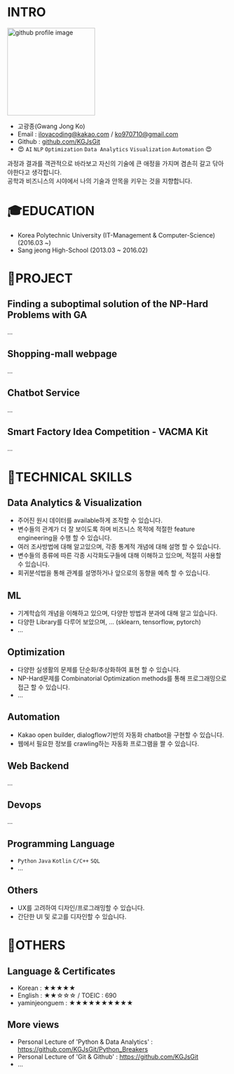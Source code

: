 # INTRO

<img alt="github profile image" src="https://avatars1.githubusercontent.com/u/29548128?s=400&u=2e375da7abe40b9e73ffd45cf6d8951dc173f8a5&v=4" width="200">

* 고광종(Gwang Jong Ko)
* Email : ilovacoding@kakao.com / ko970710@gmail.com
* Github : [github.com/KGJsGit](https://github.com/KGJsGit)
* :heart_eyes: `AI` `NLP` `Optimization` `Data Analytics` `Visualization` `Automation` :heart_eyes:

과정과 결과를 객관적으로 바라보고 자신의 기술에 큰 애정을 가지며 겸손히 갈고 닦아야한다고 생각합니다.<br>
공학과 비즈니스의 시야에서 나의 기술과 안목을 키우는 것을 지향합니다.<br>


# :mortar_board:EDUCATION
- Korea Polytechnic University (IT-Management & Computer-Science) (2016.03 ~)
- Sang jeong High-School (2013.03 ~ 2016.02)


# :book:PROJECT
## Finding a suboptimal solution of the NP-Hard Problems with GA
...
## Shopping-mall webpage
...
## Chatbot Service
...
## Smart Factory Idea Competition - VACMA Kit
...


# :dart:TECHNICAL SKILLS
## Data Analytics & Visualization
- 주어진 원시 데이터를 available하게 조작할 수 있습니다.
- 변수들의 관계가 더 잘 보이도록 하며 비즈니스 목적에 적절한 feature engineering을 수행 할 수 있습니다.
- 여러 조사방법에 대해 알고있으며, 각종 통계적 개념에 대해 설명 할 수 있습니다.
- 변수들의 종류에 따른 각종 시각화도구들에 대해 이해하고 있으며, 적절히 사용할 수 있습니다.
- 회귀분석법을 통해 관계를 설명하거나 앞으로의 동향을 예측 할 수 있습니다.
## ML
- 기계학습의 개념을 이해하고 있으며, 다양한 방법과 분과에 대해 알고 있습니다.
- 다양한 Library를 다루어 보았으며, ... (sklearn, tensorflow, pytorch)
- ...
## Optimization
- 다양한 실생활의 문제를 단순화/추상화하여 표현 할 수 있습니다.
- NP-Hard문제를 Combinatorial Optimization methods를 통해 프로그래밍으로 접근 할 수 있습니다.
- ...
## Automation
- Kakao open builder, dialogflow기반의 자동화 chatbot을 구현할 수 있습니다.
- 웹에서 필요한 정보를 crawling하는 자동화 프로그램을 짤 수 있습니다.
## Web Backend
...
## Devops
...
## Programming Language
- `Python` `Java` `Kotlin` `C/C++` `SQL`
- ...
## Others
- UX를 고려하여 디자인/프로그래밍할 수 있습니다.
- 간단한 UI 및 로고를 디자인할 수 있습니다.


# :speech_balloon:OTHERS
## Language & Certificates
- Korean : ★★★★★
- English : ★★☆☆☆ / TOEIC : 690
- yaminjeonguem : ★★★★★★★★★★
## More views
- Personal Lecture of 'Python & Data Analytics' : https://github.com/KGJsGit/Python_Breakers
- Personal Lecture of 'Git & Github' : https://github.com/KGJsGit 
- ...
